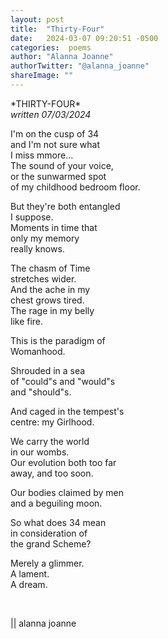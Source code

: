 ```yaml
---
layout: post
title:  "Thirty-Four"
date:   2024-03-07 09:20:51 -0500
categories:  poems
author: "Alanna Joanne" 
authorTwitter: "@alanna_joanne"
shareImage: ""
---
```



<div class="poem">
<p>
*THIRTY-FOUR*
<br>
<em>written 07/03/2024</em>
</p>  
<P>
I'm on the cusp of 34
<br>
and I'm not sure what
<br>
I miss mmore...
</br>
The sound of your voice,
</br>
or the sunwarmed spot
</br>
of my childhood bedroom floor.
</P>

<p>
But they're both entangled
<br>
I suppose.
<br>
Moments in time that
<br>
only my memory
<br>
really knows.
</p>

<p>
The chasm of Time
<br>
stretches wider.
<br>
And the ache in my
<br>
chest grows tired.
<br>
The rage in my belly
</br>
like fire.
</p>

<p>
This is the paradigm of
<br>
Womanhood.
</p>

<p>
Shrouded in a sea 
<br>
of "could"s and "would"s
</br>
and "should"s.
</p>

<p>
And caged in the tempest's
<br>
centre: my Girlhood.
</p>

<p>
We carry the world
<br>
in our wombs.
<br>
Our evolution both too far
<br>
away, and too soon.
</p>

<p>
Our bodies claimed by men
<br>
and a beguiling moon.
</p>

<p>
So what does 34 mean
<br>
in consideration of
</br>
the grand Scheme?
</p>

<p>
Merely a glimmer.
</br>
A lament.
</br>
A dream.
</p>

<br>
<p>
|| alanna joanne
</p>
